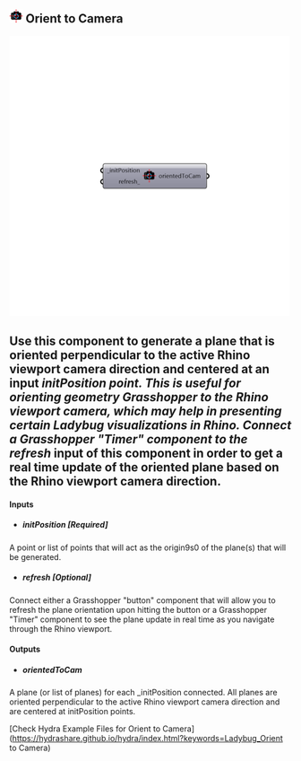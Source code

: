 ## ![](../../images/icons/Orient_to_Camera.png) Orient to Camera

![](../../images/500x500/Orient_to_Camera.png)

Use this component to generate a plane that is oriented perpendicular to the active Rhino viewport camera direction and centered at an input _initPosition point.
 This is useful for orienting geometry Grasshopper to the Rhino viewport camera, which may help in presenting certain Ladybug visualizations in Rhino.
 Connect a Grasshopper "Timer" component to the refresh_ input of this component in order to get a real time update of the oriented plane based on the Rhino viewport camera direction.
 -
 

#### Inputs
* ##### initPosition [Required]
A point or list of points that will act as the origin9s0 of the plane(s) that will be generated.
* ##### refresh [Optional]
Connect either a Grasshopper "button" component that will allow you to refresh the plane orientation upon hitting the button or a Grasshopper "Timer" component to see the plane update in real time as you navigate through the Rhino viewport.

#### Outputs
* ##### orientedToCam
A plane (or list of planes) for each _initPosition connected. All planes are oriented perpendicular to the active Rhino viewport camera direction and are centered at initPosition points.


[Check Hydra Example Files for Orient to Camera](https://hydrashare.github.io/hydra/index.html?keywords=Ladybug_Orient to Camera)